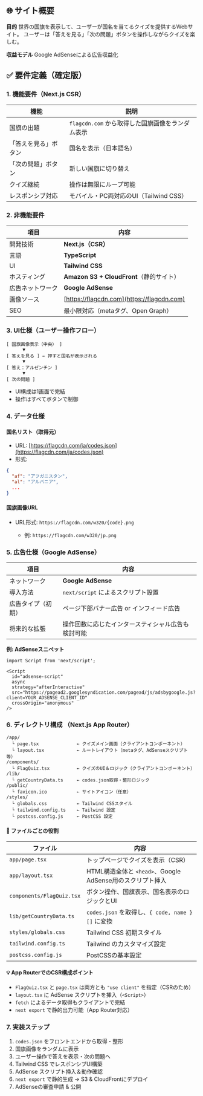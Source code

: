 ## 🌐 サイト概要

**目的**
世界の国旗を表示して、ユーザーが国名を当てるクイズを提供するWebサイト。
ユーザーは「答えを見る」「次の問題」ボタンを操作しながらクイズを楽しむ。

**収益モデル**
Google AdSenseによる広告収益化

## ✅ 要件定義（確定版）

### 1. 機能要件（Next.js CSR）

| 機能         | 説明                              |
| ---------- | ------------------------------- |
| 国旗の出題      | `flagcdn.com` から取得した国旗画像をランダム表示 |
| 「答えを見る」ボタン | 国名を表示（日本語名）                     |
| 「次の問題」ボタン  | 新しい国旗に切り替え                      |
| クイズ継続      | 操作は無限にループ可能                     |
| レスポンシブ対応   | モバイル・PC両対応のUI（Tailwind CSS）     |


### 2. 非機能要件

| 項目       | 内容                                         |
| -------- | ------------------------------------------ |
| 開発技術     | **Next.js（CSR）**                           |
| 言語       | **TypeScript**                             |
| UI       | **Tailwind CSS**                           |
| ホスティング   | **Amazon S3 + CloudFront**（静的サイト）          |
| 広告ネットワーク | **Google AdSense**                         |
| 画像ソース    | [https://flagcdn.com](https://flagcdn.com) |
| SEO      | 最小限対応（metaタグ、Open Graph）                   |

### 3. UI仕様（ユーザー操作フロー）

```plaintext
[ 国旗画像表示（中央） ]
      ▼
[ 答えを見る ] ← 押すと国名が表示される
      ▼
[ 答え：アルゼンチン ]
      ▼
[ 次の問題 ]
```

* UI構成は1画面で完結
* 操作はすべてボタンで制御

### 4. データ仕様

#### 国名リスト（取得元）

* URL: [https://flagcdn.com/ja/codes.json](https://flagcdn.com/ja/codes.json)
* 形式:

```json
{
  "af": "アフガニスタン",
  "al": "アルバニア",
  ...
}
```

#### 国旗画像URL

* URL形式: `https://flagcdn.com/w320/{code}.png`

  * 例: `https://flagcdn.com/w320/jp.png`


### 5. 広告仕様（Google AdSense）

| 項目        | 内容                        |
| --------- | ------------------------- |
| ネットワーク    | **Google AdSense**        |
| 導入方法      | `next/script` によるスクリプト設置  |
| 広告タイプ（初期） | ページ下部バナー広告 or インフィード広告    |
| 将来的な拡張    | 操作回数に応じたインタースティシャル広告も検討可能 |

**例: AdSenseスニペット**

```tsx
import Script from 'next/script';

<Script
  id="adsense-script"
  async
  strategy="afterInteractive"
  src="https://pagead2.googlesyndication.com/pagead/js/adsbygoogle.js?client=YOUR_ADSENSE_CLIENT_ID"
  crossOrigin="anonymous"
/>
```

### 6. ディレクトリ構成 （Next.js App Router）

```
/app/
  └ page.tsx              ← クイズメイン画面（クライアントコンポーネント）
  └ layout.tsx            ← ルートレイアウト（metaタグ、AdSenseスクリプト等）
/components/
  └ FlagQuiz.tsx          ← クイズのUI＆ロジック（クライアントコンポーネント）
/lib/
  └ getCountryData.ts     ← codes.json取得・整形ロジック
/public/
  └ favicon.ico           ← サイトアイコン（任意）
/styles/
  └ globals.css           ← Tailwind CSSスタイル
  └ tailwind.config.ts    ← Tailwind 設定
  └ postcss.config.js     ← PostCSS 設定
```


#### 🔧 ファイルごとの役割

| ファイル                      | 内容                                         |
| ------------------------- | ------------------------------------------ |
| `app/page.tsx`            | トップページでクイズを表示（CSR）                         |
| `app/layout.tsx`          | HTML構造全体と `<head>`、Google AdSense用のスクリプト挿入 |
| `components/FlagQuiz.tsx` | ボタン操作、国旗表示、国名表示のロジックとUI                    |
| `lib/getCountryData.ts`   | `codes.json` を取得し、`{ code, name }[]` に変換   |
| `styles/globals.css`      | Tailwind CSS 初期スタイル                        |
| `tailwind.config.ts`      | Tailwind のカスタマイズ設定                         |
| `postcss.config.js`       | PostCSSの基本設定                               |

#### 💡 App RouterでのCSR構成ポイント

* `FlagQuiz.tsx` と `page.tsx` は両方とも `"use client"` を指定（CSRのため）
* `layout.tsx` に AdSense スクリプトを挿入（`<Script>`）
* `fetch` によるデータ取得もクライアントで完結
* `next export` で静的出力可能（App Router対応）


### 7. 実装ステップ

1. `codes.json` をフロントエンドから取得・整形
2. 国旗画像をランダムに表示
3. ユーザー操作で答えを表示・次の問題へ
4. Tailwind CSS でレスポンシブUI構築
5. AdSense スクリプト挿入＆動作確認
6. `next export` で静的生成 → S3 & CloudFrontにデプロイ
7. AdSenseの審査申請 & 公開
